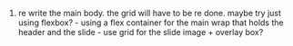 1. re write the main body. the grid will have to be re done. maybe try just using flexbox? - using a flex container for the main wrap that holds the header and the slide - use grid for the slide image + overlay box?
